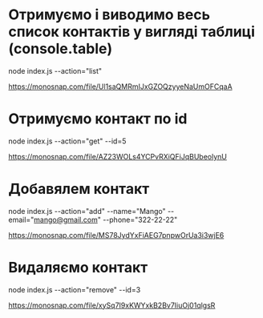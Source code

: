 # Отримуємо і виводимо весь список контактів у вигляді таблиці (console.table)

node index.js --action="list"

https://monosnap.com/file/Ul1saQMRmIJxGZOQzyyeNaUmOFCqaA

# Отримуємо контакт по id

node index.js --action="get" --id=5

https://monosnap.com/file/AZ23WOLs4YCPvRXiQFiJqBUbeolynU

# Добавялем контакт

node index.js --action="add" --name="Mango" --email="mango@gmail.com" --phone="322-22-22"

https://monosnap.com/file/MS78JydYxFiAEG7pnpwOrUa3i3wjE6

# Видаляємо контакт

node index.js --action="remove" --id=3

https://monosnap.com/file/xySq7I9xKWYxkB2Bv7IiuOj01qlgsR
